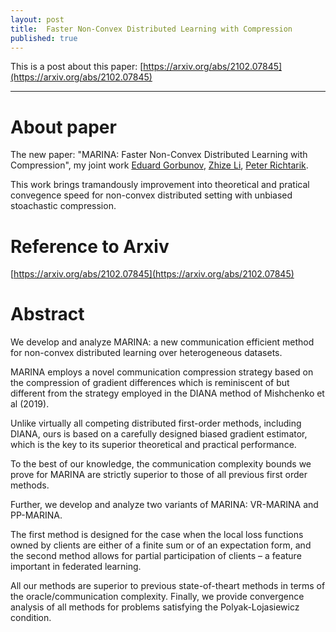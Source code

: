 ```yaml
---
layout: post
title:  Faster Non-Convex Distributed Learning with Compression
published: true
---
```


This is a post about this paper: [https://arxiv.org/abs/2102.07845](https://arxiv.org/abs/2102.07845)

---
# About paper

The new paper: "MARINA: Faster Non-Convex Distributed Learning with Compression", my joint work [Eduard Gorbunov](https://eduardgorbunov.github.io/), [Zhize Li](https://zhizeli.github.io/), [Peter Richtarik](https://richtarik.org/).

This work brings tramandously improvement into theoretical and pratical convegence speed for non-convex distributed setting with unbiased stoachastic compression.

# Reference to Arxiv

[https://arxiv.org/abs/2102.07845](https://arxiv.org/abs/2102.07845)


# Abstract

We develop and analyze MARINA: a new communication efficient method for non-convex distributed learning over heterogeneous datasets. 

MARINA employs a novel communication compression strategy based on the compression of gradient differences which is reminiscent of
but different from the strategy employed in the DIANA method of Mishchenko et al (2019).

Unlike virtually all competing distributed first-order methods, including DIANA, ours is based on a carefully designed biased gradient estimator, 
which is the key to its superior theoretical and practical performance. 

To the best of our knowledge, the communication complexity bounds we prove for MARINA are strictly superior to those of all previous first order methods. 

Further, we develop and analyze two variants of MARINA: VR-MARINA and PP-MARINA. 

The first method is designed for the case when the local loss functions owned by clients are either of a finite sum or of an expectation form, 
and the second method allows for partial participation of clients – a feature important in federated learning. 

All our methods are superior to previous state-of-theart methods in terms of the oracle/communication complexity. Finally, we provide convergence analysis of all methods for problems satisfying the Polyak-Lojasiewicz condition.

